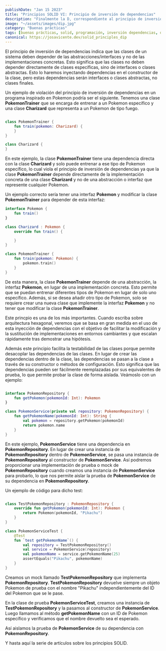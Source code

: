 ```yaml
---
publishDate: "Jan 15 2023"
title: "Principios SOLID VI: Principio de inversión de dependencias"
description: "Finalmente la D, correspondiente al principio de inversión de dependencias. Depende de las abstracciones, no de las implementaciones concretas."
image: "~/assets/images/dip.jpg"
category: "Buenas prácticas"
tags: [buenas prácticas, solid, programación, inversión dependencias, dip, arquitectura]
canonical: https://josavicente.dev/solid_principles_dip
---
```


El principio de inversión de dependencias indica que las clases de un sistema deben depender de las abstracciones/interfaces y no de las implementaciones concretas. Esto significa que las clases no deben depender directamente de clases específicas, sino de interfaces o clases abstractas. Esto lo haremos inyectando dependencias en el constructor de la clase, pero estas dependencias serán interfaces o clases abstractas, no clases finales.

Un ejemplo de violación del principio de inversión de dependencias en un programa inspirado en Pokemon podría ser el siguiente. Tenemos una clase **PokemonTrainer** que se encarga de entrenar a un Pokemon específico y una clase **Charizard** que representa a un Pokemon de tipo fuego.

```kotlin

class PokemonTrainer {
    fun train(pokemon: Charizard) {
    }
}

class Charizard {
}
```

En este ejemplo, la clase **PokemonTrainer** tiene una dependencia directa con la clase **Charizard** y solo puede entrenar a ese tipo de Pokemon específico, lo cual viola el principio de inversión de dependencias ya que la clase **PokemonTrainer** depende directamente de la implementación concreta de una clase **Charizard** y no de una abstracción o interfaz que represente cualquier Pokemon.

Un ejemplo correcto sería tener una interfaz **Pokemon** y modificar la clase **PokemonTrainer** para depender de esta interfaz:

```kotlin
interface Pokemon {
    fun train()
}

class Charizard : Pokemon {
    override fun train() {

    }
}

class PokemonTrainer {
    fun train(pokemon: Pokemon) {
        pokemon.train()
    }
}
```

De esta manera, la clase **PokemonTrainer** depende de una abstracción, la interfaz **Pokemon**, en lugar de una implementación concreta. Esto permite que se puedan entrenar diferentes tipos de Pokemon en lugar de solo uno específico. Además, si se desea añadir otro tipo de Pokemon, solo se requiere crear una nueva clase que implemente la interfaz **Pokemon** y no tener que modificar la clase **PokemonTrainer**.

Este princpio es una de los más importantes. Cuando escriba sobre arquitectura hexagonal, veremos que se basa en gran medida en el uso de esta inyección de dependencias con el objetivo de facilitar la modificación y la sustitución de implementaciones en entornos cambiantes y que escalan rápidamente tras demostrar una hipótesis. 

Además este principio facilita la testabilidad de las clases porque permite desacoplar las dependencias de las clases. En lugar de crear las dependencias dentro de la clase, las dependencias se pasan a la clase a través de su constructor o métodos de configuración. Esto significa que las dependencias pueden ser fácilmente reemplazadas por sus equivalentes de prueba, lo que permite probar la clase de forma aislada. Veámoslo con un ejemplo:

```kotlin

interface PokemonRepository {
    fun getPokemon(pokemonId: Int): Pokemon
}

class PokemonService(private val repository: PokemonRepository) {
    fun getPokemonName(pokemonId: Int): String {
        val pokemon = repository.getPokemon(pokemonId)
        return pokemon.name
    }
}

```

En este ejemplo, **PokemonService** tiene una dependencia en **PokemonRepository**. En lugar de crear una instancia de **PokemonRepository** dentro de **PokemonService**, se pasa una instancia de **PokemonRepository** al constructor de **PokemonService**. Así podremos proporcionar una implementación de prueba o mock de **PokemonRepository** cuando creamos una instancia de **PokemonService** para probarlo, lo que nos permite aislar la prueba de **PokemonService** de su dependencia en **PokemonRepository**.

Un ejemplo de código para dicho test: 

```kotlin

class TestPokemonRepository : PokemonRepository {
    override fun getPokemon(pokemonId: Int): Pokemon {
        return Pokemon(pokemonId, "Pikachu")
    }
}

class PokemonServiceTest {
    @Test
    fun `test getPokemonName`() {
        val repository = TestPokemonRepository()
        val service = PokemonService(repository)
        val pokemonName = service.getPokemonName(25)
        assertEquals("Pikachu", pokemonName)
    }
}

```
Creamos un mock llamado **TestPokemonRepository** que implementa **PokemonRepository**. **TestPokemonRepository** devuelve siempre un objeto Pokemon de prueba con el nombre "Pikachu" independientemente del ID del Pokemon que se le pase.

En la clase de prueba **PokemonServiceTest**, creamos una instancia de **TestPokemonRepository** y la pasamos al constructor de **PokemonService**. Luego llamamos al método **getPokemonName** con un ID de Pokemon específico y verificamos que el nombre devuelto sea el esperado.

Así aislamos la prueba de **PokemonService** de su dependencia con **PokemonRepository**.

Y hasta aquí la serie de artículos sobre los principios SOLID.